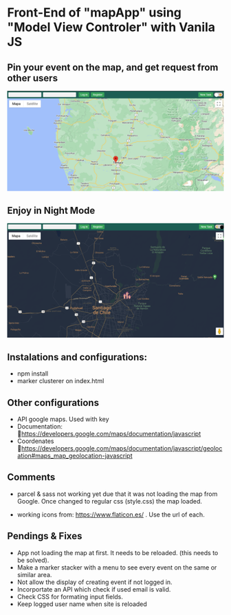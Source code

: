 # Front-End of "mapApp" using "Model View Controler" with Vanila JS

## Pin your event on the map, and get request from other users

<center>

![alt text](./src/img/screenshot1.png)

</center>

## Enjoy in Night Mode

<center>

![alt text](./src/img/screenshot2.png)

</center>

## Instalations and configurations:

- npm install
- marker clusterer on index.html

## Other configurations

- API google maps. Used with key
- Documentation: 🔗https://developers.google.com/maps/documentation/javascript
- Coordenates 🔗https://developers.google.com/maps/documentation/javascript/geolocation#maps_map_geolocation-javascript

## Comments

- parcel & sass not working yet due that it was not loading the map from Google. Once changed to regular css (style.css) the map loaded.

- working icons from: https://www.flaticon.es/ . Use the url of each.

## Pendings & Fixes

- App not loading the map at first. It needs to be reloaded. (this needs to be solved).
- Make a marker stacker with a menu to see every event on the same or similar area.
- Not allow the display of creating event if not logged in.
- Incorportate an API which check if used email is valid.
- Check CSS for formating input fields.
- Keep logged user name when site is reloaded
